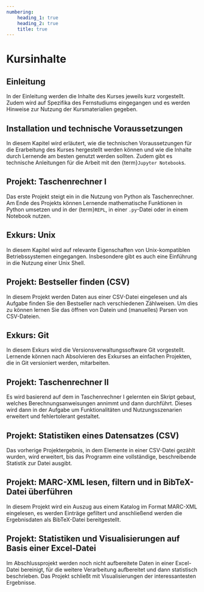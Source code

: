 ```yaml
---
numbering:
    heading_1: true
    heading_2: true
    title: true
---
```


# Kursinhalte

## Einleitung

In der Einleitung werden die Inhalte des Kurses jeweils kurz vorgestellt. Zudem
wird auf Spezifika des Fernstudiums eingegangen und es werden Hinweise zur
Nutzung der Kursmaterialien gegeben.

## Installation und technische Voraussetzungen

In diesem Kapitel wird erläutert, wie die technischen Voraussetzungen für die
Erarbeitung des Kurses hergestellt werden können und wie die Inhalte durch
Lernende am besten genutzt werden sollten. Zudem gibt es technische Anleitungen
für die Arbeit mit den {term}`Jupyter Notebook`s.

## Projekt: Taschenrechner I

Das erste Projekt steigt ein in die Nutzung von Python als Taschenrechner. Am
Ende des Projekts können Lernende mathematische Funktionen in Python umsetzen
und in der {term}`REPL`, in einer `.py`-Datei oder in einem Notebook nutzen.

## Exkurs: Unix

In diesem Kapitel wird auf relevante Eigenschaften von Unix-kompatiblen
Betriebssystemen eingegangen. Insbesondere gibt es auch eine Einführung in die
Nutzung einer Unix Shell.

## Projekt: Bestseller finden (CSV)

In diesem Projekt werden Daten aus einer CSV-Datei eingelesen und als Aufgabe
finden Sie den Bestseller nach verschiedenen Zählweisen. Um dies zu können lernen
Sie das öffnen von Datein und (manuelles) Parsen von CSV-Dateien.

## Exkurs: Git

In diesem Exkurs wird die Versionsverwaltungssoftware Git vorgestellt. Lernende
können nach Absolvieren des Exkurses an einfachen Projekten, die in Git
versioniert werden, mitarbeiten.

## Projekt: Taschenrechner II

Es wird basierend auf dem in Taschenrechner I gelernten ein Skript gebaut, welches
Berechnungsanweisungen annimmt und dann durchführt. Dieses wird dann in der Aufgabe
um Funktionalitäten und Nutzungsszenarien erweitert und fehlertolerant gestaltet.

## Projekt: Statistiken eines Datensatzes (CSV)

Das vorherige Projektergebnis, in dem Elemente in einer CSV-Datei gezählt
wurden, wird erweitert, bis das Programm eine vollständige, beschreibende
Statistik zur Datei ausgibt.

## Projekt: MARC-XML lesen, filtern und in BibTeX-Datei überführen

In diesem Projekt wird ein Auszug aus einem Katalog im Format MARC-XML
eingelesen, es werden Einträge gefiltert und anschließend werden die
Ergebnisdaten als BibTeX-Datei bereitgestellt.

## Projekt: Statistiken und Visualisierungen auf Basis einer Excel-Datei

Im Abschlussprojekt werden noch nicht aufbereitete Daten in einer Excel-Datei
bereinigt, für die weitere Verarbeitung aufbereitet und dann statistisch
beschrieben. Das Projekt schließt mit Visualisierungen der interessantesten
Ergebnisse.
